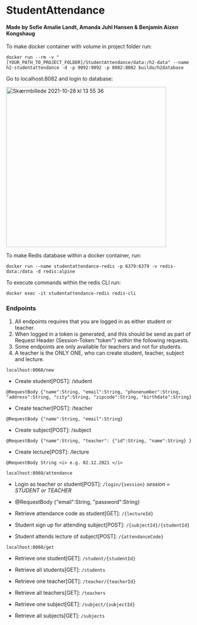 # StudentAttendance

#### Made by Sofie Amalie Landt, Amanda Juhl Hansen & Benjamin Aizen Kongshaug

To make docker container with volume in project folder run:

```{r, engine='bash', count_lines}
docker run --rm -v "[YOUR_PATH_TO_PROJECT_FOLDER]/StudentAttendance/data:/h2-data" --name h2-studentattendance -d -p 9092:9092 -p 8082:8082 buildo/h2database 
```

Go to localhost:8082 and login to database:
 
<img width="432" alt="Skærmbillede 2021-10-28 kl  13 55 36" src="https://user-images.githubusercontent.com/44894156/139255217-7d1dd14a-103a-45f0-867d-95a345c5761d.png">

To make Redis database within a docker container, run:
```{r, engine='bash', count_lines}
docker run --name studentattendance-redis -p 6379:6379 -v redis-data:/data -d redis:alpine
```

To execute commands within the redis CLI run:
```{r, engine='bash', count_lines}
docker exec -it studentattendance-redis redis-cli
```

### Endpoints 

1. All endpoints requires that you are logged in as either student or teacher.
2. When logged in a token is generated, and this should be send as part of Request Header {Session-Token:"token"} within the following requests. 
3. Some endpoints are only available for teachers and not for students. 
4. A teacher is the ONLY ONE, who can create student, teacher, subject and lecture.

```{r, engine='bash', count_lines}
localhost:8060/new
```

* Create student[POST]: /student
```
@RequestBody {"name":String, "email":String, "phonenumber":String, "address":String, "city":String, "zipcode":String, "birthdate":String} 
```

* Create teacher[POST]: /teacher
```
@RequestBody {"name":String, "email":String} 
```

* Create subject[POST]: /subject
```
@RequestBody {"name":String, "teacher": {"id":String, "name":String} } 
```

* Create lecture[POST]: /lecture
```
@RequestBody String <i> e.g. 02.12.2021 </i>
```


```{r, engine='bash', count_lines}
localhost:8060/attendance
```

* Login as teacher or student[POST]: ```/login/{session}``` <i>session = STUDENT or TEACHER</i>
* @RequestBody {"email":String, "password":String} 

* Retrieve attendance code as student[GET]: ```/{lectureId}```
* Student sign up for attending subject[POST]: ```/{subjectId}/{studentId}```
* Student attends lecture of subject[POST]: ```/{attendanceCode}```

```{r, engine='bash', count_lines}
localhost:8060/get
```

* Retrieve one student[GET]: ```/student/{studentId}```
* Retrieve all students[GET]: ```/students```

* Retrieve one teacher[GET]: ```/teacher/{teacherId}```
* Retrieve all teachers[GET]: ```/teachers```

* Retrieve one subject[GET]: ```/subject/{subjectId}```
* Retrieve all subjects[GET]: ```/subjects```


 
